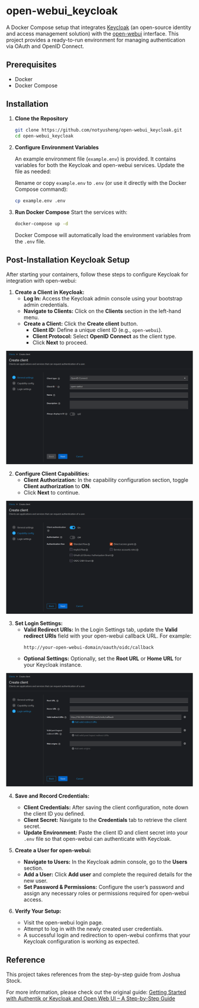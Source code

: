 # open-webui_keycloak

A Docker Compose setup that integrates [Keycloak](https://www.keycloak.org/getting-started/getting-started-docker) (an open-source identity and access management solution) with the [open-webui](https://github.com/open-webui/open-webui) interface. This project provides a ready-to-run environment for managing authentication via OAuth and OpenID Connect.

## Prerequisites
- Docker
- Docker Compose

## Installation
1. **Clone the Repository**
   ```bash
   git clone https://github.com/notyusheng/open-webui_keycloak.git
   cd open-webui_keycloak
   ```
2. **Configure Environment Variables**
   
   An example environment file (`example.env`) is provided. It contains variables for both the Keycloak and open-webui services. Update the file as needed:

   Rename or copy `example.env` to `.env` (or use it directly with the Docker Compose command):
   ```bash
   cp example.env .env
   ```

3. **Run Docker Compose**
   Start the services with:
   ```bash
   docker-compose up -d
   ```
   Docker Compose will automatically load the environment variables from the `.env` file.

## Post-Installation Keycloak Setup

After starting your containers, follow these steps to configure Keycloak for integration with open-webui:

1. **Create a Client in Keycloak:**
   - **Log In:** Access the Keycloak admin console using your bootstrap admin credentials.
   - **Navigate to Clients:** Click on the **Clients** section in the left-hand menu.
   - **Create a Client:** Click the **Create client** button.
     - **Client ID:** Define a unique client ID (e.g., `open-webui`).
     - **Client Protocol:** Select **OpenID Connect** as the client type.
     - Click **Next** to proceed.

![General Settings](documentation/setup01.png)

2. **Configure Client Capabilities:**
   - **Client Authorization:** In the capability configuration section, toggle **Client authorization** to **ON**.
   - Click **Next** to continue.

![Capability Config](documentation/setup02.png)

3. **Set Login Settings:**
   - **Valid Redirect URIs:** In the Login Settings tab, update the **Valid redirect URIs** field with your open-webui callback URL. For example:
     ```
     http://your-open-webui-domain/oauth/oidc/callback
     ```
   - **Optional Settings:** Optionally, set the **Root URL** or **Home URL** for your Keycloak instance.

![Login settings](documentation/setup03.png)

4. **Save and Record Credentials:**
   - **Client Credentials:** After saving the client configuration, note down the client ID you defined.
   - **Client Secret:** Navigate to the **Credentials** tab to retrieve the client secret.
   - **Update Environment:** Paste the client ID and client secret into your `.env` file so that open-webui can authenticate with Keycloak.

5. **Create a User for open-webui:**
   - **Navigate to Users:** In the Keycloak admin console, go to the **Users** section.
   - **Add a User:** Click **Add user** and complete the required details for the new user.
   - **Set Password & Permissions:** Configure the user’s password and assign any necessary roles or permissions required for open-webui access.

6. **Verify Your Setup:**
   - Visit the open-webui login page.
   - Attempt to log in with the newly created user credentials.
   - A successful login and redirection to open-webui confirms that your Keycloak configuration is working as expected.
  
## Reference
This project takes references from the step-by-step guide from Joshua Stock.

For more information, please check out the original guide:
[Getting Started with Authentik or Keycloak and Open Web UI – A Step-by-Step Guide](https://blog.joshuastock.net/getting-started-with-authentik-or-keycloak-and-open-web-ui-a-step-by-step-guide)
